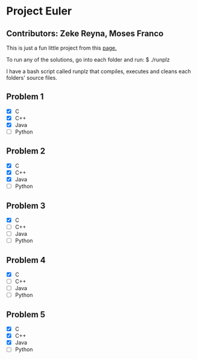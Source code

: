 # Project Euler

## Contributors: Zeke Reyna, Moses Franco

This is just a fun little project from this [page.](projecteuler.net)

To run any of the solutions, go into each folder and run:
$ ./runplz

I have a bash script called runplz that compiles, executes and cleans
each folders' source files.

Problem 1
---------
- [x] C
- [x] C++
- [x] Java
- [ ] Python

Problem 2
---------
- [x] C
- [x] C++
- [x] Java
- [ ] Python

Problem 3
---------
- [x] C
- [ ] C++
- [ ] Java
- [ ] Python

Problem 4
---------
- [x] C
- [ ] C++
- [ ] Java
- [ ] Python

Problem 5
---------
- [x] C
- [x] C++
- [x] Java
- [ ] Python

